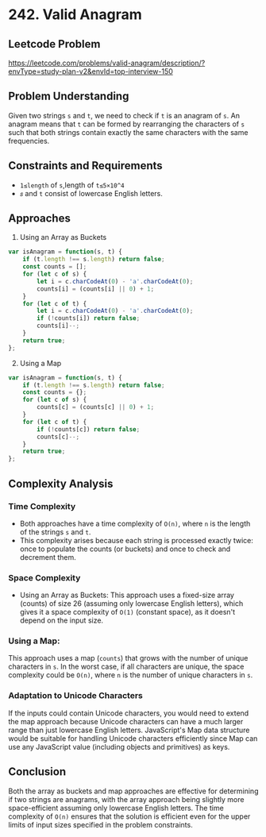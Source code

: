 # 242. Valid Anagram

## Leetcode Problem
https://leetcode.com/problems/valid-anagram/description/?envType=study-plan-v2&envId=top-interview-150

## Problem Understanding
Given two strings `s` and `t`, we need to check if `t` is an anagram of `s`. An anagram means that `t` can be formed by rearranging the characters of `s` such that both strings contain exactly the same characters with the same frequencies.

## Constraints and Requirements
- `1≤length` of `s`,length of `t≤5×10^4`
- `𝑠` and `t` consist of lowercase English letters.

## Approaches
1. Using an Array as Buckets
```javascript
var isAnagram = function(s, t) {
    if (t.length !== s.length) return false;
    const counts = [];
    for (let c of s) {
        let i = c.charCodeAt(0) - 'a'.charCodeAt(0);
        counts[i] = (counts[i] || 0) + 1;
    }
    for (let c of t) {
        let i = c.charCodeAt(0) - 'a'.charCodeAt(0);
        if (!counts[i]) return false;
        counts[i]--;
    }
    return true;
};
```

2. Using a Map
```javascript
var isAnagram = function(s, t) {
    if (t.length !== s.length) return false;
    const counts = {};
    for (let c of s) {
        counts[c] = (counts[c] || 0) + 1;
    }
    for (let c of t) {
        if (!counts[c]) return false;
        counts[c]--;
    }
    return true;
};
```

## Complexity Analysis

### Time Complexity
- Both approaches have a time complexity of `O(n)`, where `n` is the length of the strings `s` and `t`.
- This complexity arises because each string is processed exactly twice: once to populate the counts (or buckets) and once to check and decrement them.

### Space Complexity
- Using an Array as Buckets: This approach uses a fixed-size array (counts) of size 26 (assuming only lowercase English letters), which gives it a space complexity of `O(1)` (constant space), as it doesn't depend on the input size.

### Using a Map: 
This approach uses a map (`counts`) that grows with the number of unique characters in `s`. In the worst case, if all characters are unique, the space complexity could be `O(n)`, where `n` is the number of unique characters in `s`.

### Adaptation to Unicode Characters
If the inputs could contain Unicode characters, you would need to extend the map approach because Unicode characters can have a much larger range than just lowercase English letters. JavaScript's Map data structure would be suitable for handling Unicode characters efficiently since Map can use any JavaScript value (including objects and primitives) as keys.

## Conclusion
Both the array as buckets and map approaches are effective for determining if two strings are anagrams, with the array approach being slightly more space-efficient assuming only lowercase English letters. The time complexity of `O(n)` ensures that the solution is efficient even for the upper limits of input sizes specified in the problem constraints.
